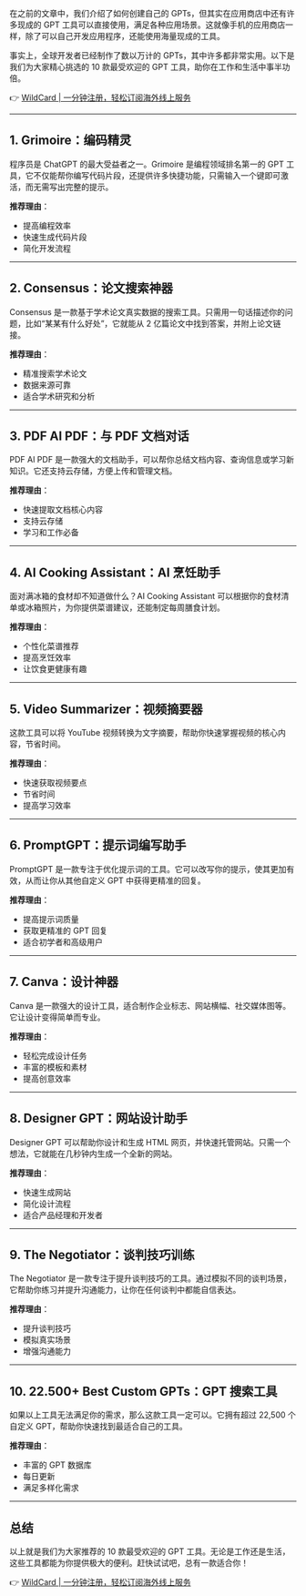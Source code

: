 在之前的文章中，我们介绍了如何创建自己的 GPTs，但其实在应用商店中还有许多现成的 GPT 工具可以直接使用，满足各种应用场景。这就像手机的应用商店一样，除了可以自己开发应用程序，还能使用海量现成的工具。

事实上，全球开发者已经制作了数以万计的 GPTs，其中许多都非常实用。以下是我们为大家精心挑选的 10 款最受欢迎的 GPT 工具，助你在工作和生活中事半功倍。

👉 [WildCard | 一分钟注册，轻松订阅海外线上服务](https://bit.ly/bewildcard)

---

## 1. Grimoire：编码精灵

程序员是 ChatGPT 的最大受益者之一。Grimoire 是编程领域排名第一的 GPT 工具，它不仅能帮你编写代码片段，还提供许多快捷功能，只需输入一个键即可激活，而无需写出完整的提示。

**推荐理由**：  
- 提高编程效率  
- 快速生成代码片段  
- 简化开发流程  

---

## 2. Consensus：论文搜索神器

Consensus 是一款基于学术论文真实数据的搜索工具。只需用一句话描述你的问题，比如“某某有什么好处”，它就能从 2 亿篇论文中找到答案，并附上论文链接。

**推荐理由**：  
- 精准搜索学术论文  
- 数据来源可靠  
- 适合学术研究和分析  

---

## 3. PDF AI PDF：与 PDF 文档对话

PDF AI PDF 是一款强大的文档助手，可以帮你总结文档内容、查询信息或学习新知识。它还支持云存储，方便上传和管理文档。

**推荐理由**：  
- 快速提取文档核心内容  
- 支持云存储  
- 学习和工作必备  

---

## 4. AI Cooking Assistant：AI 烹饪助手

面对满冰箱的食材却不知道做什么？AI Cooking Assistant 可以根据你的食材清单或冰箱照片，为你提供菜谱建议，还能制定每周膳食计划。

**推荐理由**：  
- 个性化菜谱推荐  
- 提高烹饪效率  
- 让饮食更健康有趣  

---

## 5. Video Summarizer：视频摘要器

这款工具可以将 YouTube 视频转换为文字摘要，帮助你快速掌握视频的核心内容，节省时间。

**推荐理由**：  
- 快速获取视频要点  
- 节省时间  
- 提高学习效率  

---

## 6. PromptGPT：提示词编写助手

PromptGPT 是一款专注于优化提示词的工具。它可以改写你的提示，使其更加有效，从而让你从其他自定义 GPT 中获得更精准的回复。

**推荐理由**：  
- 提高提示词质量  
- 获取更精准的 GPT 回复  
- 适合初学者和高级用户  

---

## 7. Canva：设计神器

Canva 是一款强大的设计工具，适合制作企业标志、网站横幅、社交媒体图等。它让设计变得简单而专业。

**推荐理由**：  
- 轻松完成设计任务  
- 丰富的模板和素材  
- 提高创意效率  

---

## 8. Designer GPT：网站设计助手

Designer GPT 可以帮助你设计和生成 HTML 网页，并快速托管网站。只需一个想法，它就能在几秒钟内生成一个全新的网站。

**推荐理由**：  
- 快速生成网站  
- 简化设计流程  
- 适合产品经理和开发者  

---

## 9. The Negotiator：谈判技巧训练

The Negotiator 是一款专注于提升谈判技巧的工具。通过模拟不同的谈判场景，它帮助你练习并提升沟通能力，让你在任何谈判中都能自信表达。

**推荐理由**：  
- 提升谈判技巧  
- 模拟真实场景  
- 增强沟通能力  

---

## 10. 22.500+ Best Custom GPTs：GPT 搜索工具

如果以上工具无法满足你的需求，那么这款工具一定可以。它拥有超过 22,500 个自定义 GPT，帮助你快速找到最适合自己的工具。

**推荐理由**：  
- 丰富的 GPT 数据库  
- 每日更新  
- 满足多样化需求  

---

## 总结

以上就是我们为大家推荐的 10 款最受欢迎的 GPT 工具。无论是工作还是生活，这些工具都能为你提供极大的便利。赶快试试吧，总有一款适合你！

👉 [WildCard | 一分钟注册，轻松订阅海外线上服务](https://bit.ly/bewildcard)
